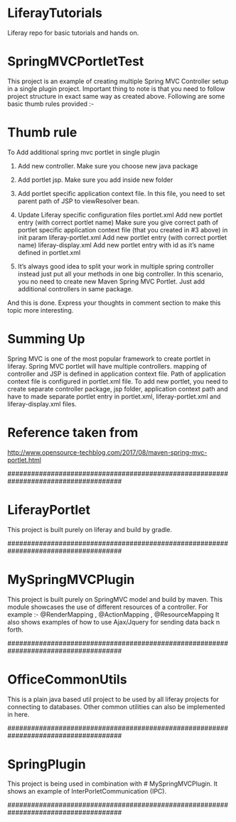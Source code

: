 # LiferayTutorials
Liferay repo for basic tutorials and hands on.


# SpringMVCPortletTest
This project is an example of creating multiple Spring MVC Controller setup in a single plugin project.
Important thing to note is that you need to follow project structure in exact same way as created above. Following are some basic thumb rules provided :- 

# Thumb rule
To Add additional spring mvc portlet in single plugin

 1. Add new controller. Make sure you choose new java package
 2. Add portlet jsp. Make sure you add inside new folder
 3. Add portlet specific application context file. In this file, you need to set parent path of JSP to viewResolver bean.
 4. Update Liferay specific configuration files
      portlet.xml
      Add new portlet entry (with correct portlet name)
      Make sure you give correct path of portlet specific application context file (that you created in #3 above) in init param
      liferay-portlet.xml
      Add new portlet entry (with correct portlet name)
      liferay-display.xml
      Add new portlet entry with id as it’s name defined in portlet.xml

  5. It’s always good idea to split your work in multiple spring controller instead just put all your methods in one big controller. 
     In this scenario, you no need to create new Maven Spring MVC Portlet. 
     Just add additional controllers in same package.

And this is done. Express your thoughts in comment section to make this topic more interesting.

# Summing Up
Spring MVC is one of the most popular framework to create portlet in liferay.
Spring MVC portlet will have multiple controllers.
mapping of controller and JSP is defined in application context file.
Path of application context file is configured in portlet.xml file.
To add new portlet, you need to create separate controller package, jsp folder, application context path and have to made separate portlet entry in portlet.xml, liferay-portlet.xml and liferay-display.xml files.

# Reference taken from 
http://www.opensource-techblog.com/2017/08/maven-spring-mvc-portlet.html

#####################################################################################
# LiferayPortlet

This project is built purely on liferay and build by gradle.

#####################################################################################
# MySpringMVCPlugin

This project is built purely on SpringMVC model and build by maven.
This module showcases the use of different resources of a controller. 
For example :- @RenderMapping , @ActionMapping , @ResourceMapping
It also shows examples of how to use Ajax/Jquery for sending data back n forth.

#####################################################################################
# OfficeCommonUtils

This is a plain java based util project to be used by all liferay projects for connecting to databases.
Other common utilities can also be implemented in here.

#####################################################################################
# SpringPlugin

This project is being used in combination with # MySpringMVCPlugin.
It shows an example of InterPorletCommunication (IPC).

#####################################################################################


